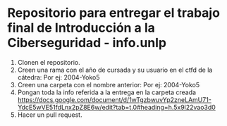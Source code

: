 # Repositorio para entregar el trabajo final de Introducción a la Ciberseguridad - info.unlp
1. Clonen el repositorio.
2. Creen una rama con el año de cursada y su usuario en el ctfd de la cátedra: Por ej: 2004-Yoko5
3. Creen una carpeta con el nombre anterior: Por ej: 2004-Yoko5
4. Pongan toda la info referida a la entrega en la carpeta creada
   https://docs.google.com/document/d/1wTgzbwuvYp2zneLAmU71-YdcE5wVE51fdLnx2pZ8E6w/edit?tab=t.0#heading=h.5x9l22vao3d0
5. Hacer un pull request.
